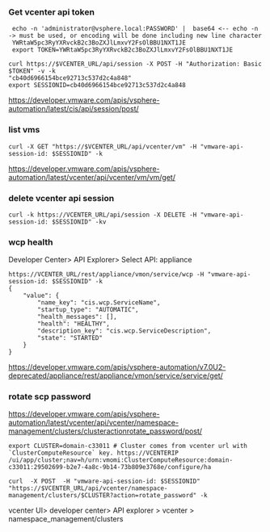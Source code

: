 

### Get vcenter api token 
```
 echo -n 'administrator@vsphere.local:PASSWORD' |  base64 <-- echo -n -> must be used, or encoding will be done including new line character
 YWRtaW5pc3RyYXRvckB2c3BoZXJlLmxvY2FsOlBBU1NXT1JE
 export TOKEN=YWRtaW5pc3RyYXRvckB2c3BoZXJlLmxvY2FsOlBBU1NXT1JE
```
```
curl https://$VCENTER_URL/api/session -X POST -H "Authorization: Basic $TOKEN" -v -k
"cb40d6966154bce92713c537d2c4a848"
export SESSIONID=cb40d6966154bce92713c537d2c4a848
```
https://developer.vmware.com/apis/vsphere-automation/latest/cis/api/session/post/


### list vms
```
curl -X GET "https://$VCENTER_URL/api/vcenter/vm" -H "vmware-api-session-id: $SESSIONID" -k
```

https://developer.vmware.com/apis/vsphere-automation/latest/vcenter/api/vcenter/vm/vm/get/


### delete vcenter api session
```
curl -k https://VCENTER_URL/api/session -X DELETE -H "vmware-api-session-id: $SESSIONID" -kv
```


### wcp health
Developer Center> API Explorer> Select API: appliance

```
https://VCENTER_URL/rest/appliance/vmon/service/wcp -H "vmware-api-session-id: $SESSIONID" -k
{
    "value": {
        "name_key": "cis.wcp.ServiceName",
        "startup_type": "AUTOMATIC",
        "health_messages": [],
        "health": "HEALTHY",
        "description_key": "cis.wcp.ServiceDescription",
        "state": "STARTED"
    }
}
```
https://developer.vmware.com/apis/vsphere-automation/v7.0U2-deprecated/appliance/rest/appliance/vmon/service/service/get/


### rotate scp password
https://developer.vmware.com/apis/vsphere-automation/latest/vcenter/api/vcenter/namespace-management/clusters/clusteractionrotate_password/post/

```
export CLUSTER=domain-c33011 # Cluster comes from vcenter url with `ClusterComputeResource` key. https://VCENTERIP /ui/app/cluster;nav=h/urn:vmomi:ClusterComputeResource:domain-c33011:29502699-b2e7-4a8c-9b14-73b809e3768e/configure/ha

curl  -X POST  -H "vmware-api-session-id: $SESSIONID" "https://$VCENTER_URL/api/vcenter/namespace-management/clusters/$CLUSTER?action=rotate_password" -k
```
vcenter UI> developer center> API explorer > vcenter > namespace_management/clusters 

